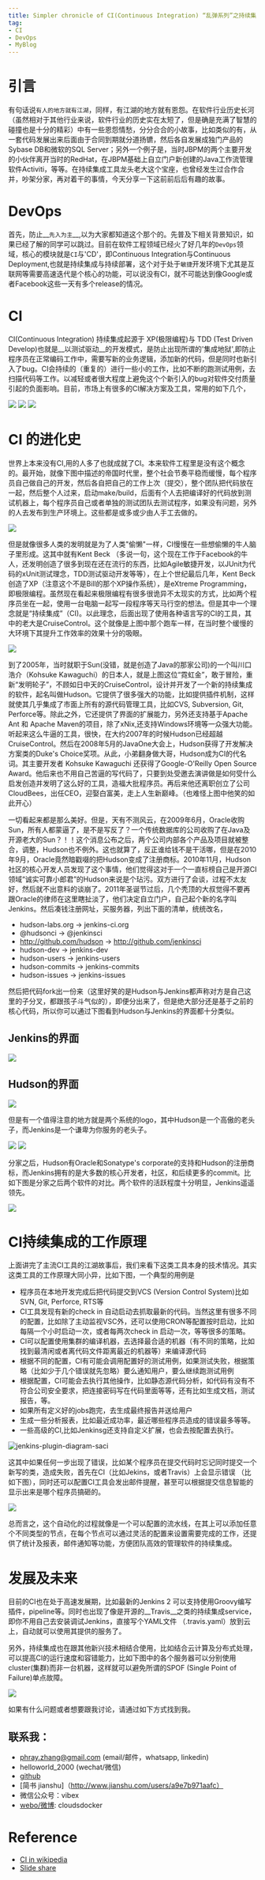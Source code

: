 ```yaml
---
title: Simpler chronicle of CI(Continuous Integration) “乱弹系列”之持续集成工具
tag:
- CI
- DevOps
- MyBlog
---
```


# 引言
有句话说`有人的地方就有江湖`，同样，有江湖的地方就有恩怨。在软件行业历史长河（虽然相对于其他行业来说，软件行业的历史实在太短了，但是确是充满了智慧的碰撞也是十分的精彩）中有一些恩怨情愁，分分合合的小故事，比如类似的有，从一套代码发展出来后面由于合同到期就分道扬镳，然后各自发展成独门产品的Sybase DB和微软的SQL Server；另外一个例子是，当时JBPM的两个主要开发的小伙伴离开当时的RedHat，在JBPM基础上自立门户新创建的Java工作流管理软件Activiti，等等。在持续集成工具龙头老大这个宝座，也曾经发生过合作合并，吵架分家，再对着干的事情，今天分享一下这前前后后有趣的故事。

# DevOps
首先，防止__`先入为主`__,以为大家都知道这个那个的。先普及下相关背景知识，如果已经了解的同学可以跳过。目前在软件工程领域已经火了好几年的`DevOps`领域，核心的模块就是`CI`与'CD'，即Continuous Integration与Continuous Deployment,也就是持续集成与持续部署，这个对于处于`敏捷`开发环境下尤其是互联网等需要高速迭代是个核心的功能，可以说没有CI，就不可能达到像Google或者Facebook这些一天有多个release的情况。

# CI
CI(Continuous Integration) 持续集成起源于 XP(极限编程)与 TDD (Test Driven Develop)也就是__以测试驱动__的开发模式，是防止出现所谓的'集成地狱',即防止程序员在正常编码工作中，需要写新的业务逻辑，添加新的代码，但是同时也新引入了bug。CI会持续的（重复的）进行一些小的工作，比如不断的跑测试用例，去扫描代码等工作。以减轻或者很大程度上避免这个个新引入的bug对软件交付质量引起的负面影响。目前，市场上有很多的CI解决方案及工具，常用的如下几个，

![](http://cloudsdocker.github.io/images/travis-ci.jpg)
![](http://cloudsdocker.github.io/images/Jenkins-Logo.png)
![](http://cloudsdocker.github.io/images/Hudson-Logo.jpg)


# CI 的进化史
世界上本来没有CI,用的人多了也就成就了CI。本来软件工程里是没有这个概念的。最开始，就像下图中描述的帝国时代里，整个社会节奏平稳而缓慢，每个程序员自己做自己的开发，然后各自把自己的工作上次（提交），整个团队把代码放在一起，然后整个人过来，启动make/build，后面有个人去把编译好的代码放到测试机器上，每个程序员自己或者单独的测试团队去测试程序，如果没有问题，另外的人去发布到生产环境上。这些都是或多或少由人手工去做的。

![](http://cloudsdocker.github.io/images/newcheats.gif)

但是就像很多人类的发明就是为了人类"偷懒"一样，CI慢慢在一些想偷懒的牛人脑子里形成。这其中就有Kent Beck （多说一句，这个现在工作于Facebook的牛人，还发明创造了很多到现在还在流行的东西，比如Agile敏捷开发，以JUnit为代码的xUnit测试理念，TDD测试驱动开发等等），在上个世纪最后几年，Kent Beck创造了XP（注意这个不是Bill的那个XP操作系统），是eXtreme Programming，即极限编程。虽然现在看起来极限编程有很多很诡异不太现实的方式，比如两个程序员坐在一起，使用一台电脑一起写一段程序等天马行空的想法。但是其中一个理念就是“持续集成”（CI)。以此理念，后面出现了使用各种语言写的CI的工具，其中的老大是CruiseControl。这个就像是上图中那个跑车一样，在当时整个缓慢的大环境下其提升工作效率的效果十分的吸眼。

![](http://cloudsdocker.github.io/images/kohsuke-kawaguchi_2.jpg)

到了2005年，当时就职于Sun(没错，就是创造了Java的那家公司)的一个叫川口浩介（Kohsuke Kawaguchi）的日本人，就是上图这位“霓虹金”，敢于冒险，重新“发明轮子”，不顾如日中天的CruiseControl，设计并开发了一个新的持续集成的软件，起名叫做Hudson。它提供了很多强大的功能，比如提供插件机制，这样就使其几乎集成了市面上所有的源代码管理工具，比如CVS, Subversion, Git, Perforce等。除此之外，它还提供了界面的扩展能力，另外还支持基于Apache Ant 和 Apache Maven的项目，除了xNix,还支持Windows环境等一众强大功能。听起来这么牛逼的工具，很快，在大约2007年的时候Hudson已经超越CruiseControl。然后在2008年5月的JavaOne大会上，Hudson获得了开发解决方案类的Duke's Choice奖项。从此，小弟翻身做大哥，Hudson成为CI的代名词。其主要开发者 Kohsuke Kawaguchi 还获得了Google-O'Reilly Open Source Award。他后来也不用自己苦逼的写代码了，只要到处受邀去演讲做是如何受什么启发创造并发明了这么好的工具，造福大批程序员。再后来他还离职创立了公司CloudBees，出任CEO，迎娶白富美，走上人生新巅峰。（也难怪上图中他笑的如此开心）

一切看起来都是那么美好。但是，天有不测风云，在2009年6月，Oracle收购Sun，所有人都蒙逼了，是不是写反了？一个传统数据库的公司收购了在Java及开源老大的Sun？！！这个消息公布之后，两个公司内部各个产品及项目就被整合，调整，Hudson也不例外。这也就算了，反正谁给钱不是干活哪，但是在2010年9月，Oracle竟然暗戳啜的把Hudson变成了注册商标。2010年11月，Hudson社区的核心开发人员发现了这个事情，他们觉得这对于一个一直标榜自己是开源CI领域“诚实可靠小郎君”的Hudson来说是个玷污。双方进行了会谈，过程不太友好，然后就不出意料的谈崩了。2011年圣诞节过后，几个秃顶的大叔觉得不要再跟Oracle的律师在这里瞎扯淡了，他们决定自立门户，自己起个新的名字叫Jenkins。然后凑钱注册网址，买服务器，列出下面的清单，统统改名，
- hudson-labs.org -> jenkins-ci.org
- @hudsonci -> @jenkinsci
- http://github.com/hudson -> http://github.com/jenkinsci
- hudson-dev -> jenkins-dev
- hudson-users -> jenkins-users
- hudson-commits -> jenkins-commits
- hudson-issues -> jenkins-issues

然后把代码fork出一份来（这里好笑的是Hudson与Jenkins都声称对方是自己这里的子分叉，都跟孩子斗气似的），即便分出来了，但是绝大部分还是基于之前的核心代码，所以你可以通过下图看到Hudson与Jenkins的界面都十分类似。

## Jenkins的界面
![](http://cloudsdocker.github.io/images/jenkins_jobs.png)

## Hudson的界面
![](http://cloudsdocker.github.io/images/hudson_gui.jpg)

但是有一个值得注意的地方就是两个系统的logo，其中Hudson是一个高傲的老头子，而Jenkins是一个谦卑为你服务的老头子。

![](http://cloudsdocker.github.io/images/Jenkins-Logo.png)
![](http://cloudsdocker.github.io/images/Hudson-Logo.jpg)


分家之后，Hudson有Oracle和Sonatype's corporate的支持和Hudson的注册商标，而Jenkins拥有的是大多数的核心开发者，社区，和后续更多的commit。比如下图是分家之后两个软件的对比。两个软件的活跃程度十分明显，Jenkins遥遥领先。

![](http://cloudsdocker.github.io/images/hudson_vs_jenkins_submit.png)

# CI持续集成的工作原理

上面讲完了主流CI工具的江湖故事后，我们来看下这类工具本身的技术情况。其实这类工具的工作原理大同小异，比如下图，一个典型的用例是
- 程序员在本地开发完成后把代码提交到VCS (Version Control System)比如SVN, Git, Perforce, RTS等
- CI工具发现有新的check in 自动启动去抓取最新的代码。当然这里有很多不同的配置，比如除了主动监视VSC外，还可以使用CRON等配置按时启动，比如每隔一个小时启动一次，或者每两次check in 启动一次，等等很多的策略。
- CI可以配置使用集群的编译机器，去选择最合适的机器（有不同的策略，比如找到最清闲或者离代码文件距离最近的机器等）来编译源代码
- 根据不同的配置，CI有可能会调用配置好的测试用例，如果测试失败，根据策略（比如少于几个错误就先忽略）要么通知用户，要么继续跑测试用例
- 根据配置，CI可能会去执行其他操作，比如静态源代码分析，如代码有没有不符合公司安全要求，把连接密码写在代码里面等等，还有比如生成文档，测试报告，等。
- 如果所有定义好的jobs跑完，去生成最终报告并送给用户
- 生成一些分析报表，比如最近成功率，最近哪些程序员造成的错误最多等等。
- 一些高级的CI,比如Jenkinsg还支持自定义扩展，也会去按配置去执行。


![jenkins-plugin-diagram-saci](http://cloudsdocker.github.io/images/jenkins-plugin-diagram-saci.png)


这其中如果任何一步出现了错误，比如某个程序员在提交代码时忘记同时提交一个新写的类，造成失败，首先在CI（比如Jekins，或者Travis）上会显示错误 （比如下图），同时还可以配置CI工具会发出邮件提醒，甚至可以根据提交信息智能的显示出来是哪个程序员搞砸的。

![](http://cloudsdocker.github.io/images/0082OS_02_14.png)

总而言之，这个自动化的过程就像是一个可以配置的流水线，在其上可以添加任意个不同类型的节点，在每个节点可以通过灵活的配置来设置需要完成的工作，还提供了统计及报表，邮件通知等功能，方便团队高效的管理软件的持续集成。

# 发展及未来

目前的CI也在处于高速发展期，比如最新的Jenkins 2 可以支持使用Groovy编写插件，pipeline等。同时也出现了像是开源的__Travis__之类的持续集成service，即你不用自己去安装调试Jenkins，直接写个YAML文件 （.travis.yaml）放到云上，自动就可以使用其提供的服务了。

另外，持续集成也在跟其他新兴技术相结合使用，比如结合云计算及分布式处理，可以提高CI的运行速度和容错能力，比如下图中的各个服务器可以分别使用cluster(集群)而非一台机器，这样就可以避免所谓的SPOF (Single Point of Failure)单点故障。

![](http://cloudsdocker.github.io/images/ci-architecture-pantheon.png)

如果有什么问题或者想要跟我讨论，请通过如下方式找到我。

## 联系我：
* phray.zhang@gmail.com (email/邮件，whatsapp, linkedin)
* helloworld_2000 (wechat/微信)
* [github](https://github.com/CloudsDocker/)
* [简书 jianshu]（http://www.jianshu.com/users/a9e7b971aafc）
* 微信公众号：vibex
* [webo/微博](http://weibo.com/cloudsdocker): cloudsdocker

# Reference
- [CI in wikipedia](https://en.wikipedia.org/wiki/Continuous_integration)
- [Slide share](
http://image.slidesharecdn.com/continuousintegration-100503045436-phpapp01/95/continuous-integration-system-6-728.jpg?cb=1272862514)

